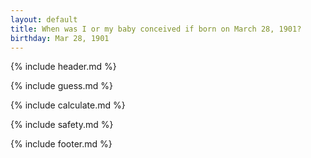 ```yaml
---
layout: default
title: When was I or my baby conceived if born on March 28, 1901?
birthday: Mar 28, 1901
---
```


{% include header.md %}

{% include guess.md %}

{% include calculate.md %}

{% include safety.md %}

{% include footer.md %}



